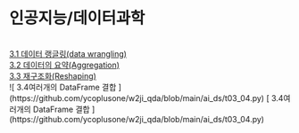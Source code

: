 <h1>인공지능/데이터과학</h1><br>
<a href='https://github.com/ycoplusone/w2ji_qda/blob/main/ai_ds/t03_01.py'>3.1 데이터 랭글링(data wrangling)</a><br>
<a href='https://github.com/ycoplusone/w2ji_qda/blob/main/ai_ds/t03_02.py'>3.2 데이터의 요약(Aggregation)</a><br>
<a href='https://github.com/ycoplusone/w2ji_qda/blob/main/ai_ds/t03_03.py'>3.3 재구조화(Reshaping)</a><br>
![ 3.4여러개의 DataFrame 결합 ](https://github.com/ycoplusone/w2ji_qda/blob/main/ai_ds/t03_04.py)
[ 3.4여러개의 DataFrame 결합 ](https://github.com/ycoplusone/w2ji_qda/blob/main/ai_ds/t03_04.py)